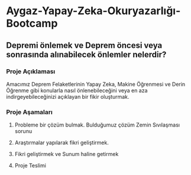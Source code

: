 # Aygaz-Yapay-Zeka-Okuryazarlığı-Bootcamp
## Depremi önlemek ve Deprem öncesi veya sonrasında alınabilecek önlemler nelerdir?
### Proje Açıklaması
Amacımız Deprem Felaketlerinin Yapay Zeka, Makine Öğrenmesi ve Derin Öğrenme gibi konularla nasıl önlenebileceğini veya en aza indirgeyebileceğinizi açıklayan bir fikir oluşturmak.
### Proje Aşamaları
1. Probleme bir çözüm bulmak.
Bulduğumuz çözüm Zemin Sıvılaşması sorunu

2. Araştırmalar yapılarak fikri geliştirmek.

3. Fikri geliştirmek ve Sunum haline getirmek

4. Proje Teslimi
